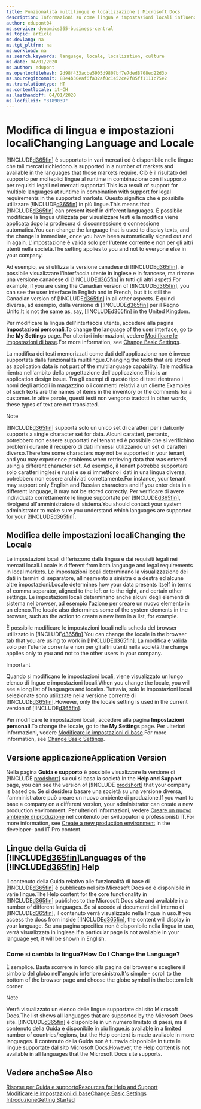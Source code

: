 ```yaml
---
title: Funzionalità multilingue e localizzazione | Microsoft Docs
description: Informazioni su come lingua e impostazioni locali influenzano l'esperienza utente in Business Central.
author: edupont04
ms.service: dynamics365-business-central
ms.topic: article
ms.devlang: na
ms.tgt_pltfrm: na
ms.workload: na
ms.search.keywords: language, locale, localization, culture
ms.date: 04/01/2020
ms.author: edupont
ms.openlocfilehash: 2d98f433acbe5905d9807bf7e7ded8708ed22d3b
ms.sourcegitcommit: 88e4b30eaf6fa32af0c1452ce2f85ff1111c75e2
ms.translationtype: HT
ms.contentlocale: it-CH
ms.lasthandoff: 04/01/2020
ms.locfileid: "3189039"
---
```

# <a name="changing-language-and-locale"></a><span data-ttu-id="f5764-103">Modifica di lingua e impostazioni locali</span><span class="sxs-lookup"><span data-stu-id="f5764-103">Changing Language and Locale</span></span>

[!INCLUDE[d365fin](includes/d365fin_md.md)] <span data-ttu-id="f5764-104">è supportato in vari mercati ed è disponibile nelle lingue che tali mercati richiedono.</span><span class="sxs-lookup"><span data-stu-id="f5764-104">is supported in a number of markets and available in the languages that those markets require.</span></span> <span data-ttu-id="f5764-105">Ciò è il risultato del supporto per molteplici lingue al runtime in combinazione con il supporto per requisiti legali nei mercati supportati.</span><span class="sxs-lookup"><span data-stu-id="f5764-105">This is a result of support for multiple languages at runtime in combination with support for legal requirements in the supported markets.</span></span> <span data-ttu-id="f5764-106">Questo significa che è possibile utilizzare [!INCLUDE[d365fin](includes/d365fin_md.md)] in più lingue.</span><span class="sxs-lookup"><span data-stu-id="f5764-106">This means that [!INCLUDE[d365fin](includes/d365fin_md.md)] can present itself in different languages.</span></span> <span data-ttu-id="f5764-107">È possibile modificare la lingua utilizzata per visualizzare testi e la modifica viene applicata dopo la prodecura di disconnessione e connessione automatica.</span><span class="sxs-lookup"><span data-stu-id="f5764-107">You can change the language that is used to display texts, and the change is immediate, once you have been automatically signed out and in again.</span></span> <span data-ttu-id="f5764-108">L'impostazione è valida solo per l'utente corrente e non per gli altri utenti nella società.</span><span class="sxs-lookup"><span data-stu-id="f5764-108">The setting applies to you and not to everyone else in your company.</span></span>  

<span data-ttu-id="f5764-109">Ad esempio, se si utilizza la versione canadese di [!INCLUDE[d365fin](includes/d365fin_md.md)], è possibile visualizzare l'interfaccia utente in inglese e in francese, ma rimane una versione canadese di [!INCLUDE[d365fin](includes/d365fin_md.md)] in tutti gli altri aspetti.</span><span class="sxs-lookup"><span data-stu-id="f5764-109">For example, if you are using the Canadian version of [!INCLUDE[d365fin](includes/d365fin_md.md)], you can see the user interface in English and in French, but it is still the Canadian version of [!INCLUDE[d365fin](includes/d365fin_md.md)] in all other aspects.</span></span> <span data-ttu-id="f5764-110">È quindi diversa, ad esempio, dalla versione di [!INCLUDE[d365fin](includes/d365fin_md.md)] per il Regno Unito.</span><span class="sxs-lookup"><span data-stu-id="f5764-110">It is not the same as, say, [!INCLUDE[d365fin](includes/d365fin_md.md)] in the United Kingdom.</span></span>  

<span data-ttu-id="f5764-111">Per modificare la lingua dell'interfaccia utente, accedere alla pagina **Impostazioni personali**.</span><span class="sxs-lookup"><span data-stu-id="f5764-111">To change the language of the user interface, go to the **My Settings** page.</span></span> <span data-ttu-id="f5764-112">Per ulteriori informazioni, vedere [Modificare le impostazioni di base](ui-change-basic-settings.md#language).</span><span class="sxs-lookup"><span data-stu-id="f5764-112">For more information, see [Change Basic Settings](ui-change-basic-settings.md#language).</span></span>  

<span data-ttu-id="f5764-113">La modifica dei testi memorizzati come dati dell'applicazione non è invece supportata dalla funzionalità multilingue.</span><span class="sxs-lookup"><span data-stu-id="f5764-113">Changing the texts that are stored as application data is not part of the multilanguage capability.</span></span> <span data-ttu-id="f5764-114">Tale modifica rientra nell'ambito della progettazione dell'applicazione.</span><span class="sxs-lookup"><span data-stu-id="f5764-114">This is an application design issue.</span></span> <span data-ttu-id="f5764-115">Tra gli esempi di questo tipo di testi rientrano i nomi degli articoli in magazzino o i commenti relativi a un cliente.</span><span class="sxs-lookup"><span data-stu-id="f5764-115">Examples of such texts are the names of items in the inventory or the comments for a customer.</span></span> <span data-ttu-id="f5764-116">In altre parole, questi testi non vengono tradotti.</span><span class="sxs-lookup"><span data-stu-id="f5764-116">In other words, these types of text are not translated.</span></span>  

> [!NOTE]  
> [!INCLUDE[d365fin](includes/d365fin_md.md)] <span data-ttu-id="f5764-117">supporta solo un unico set di caratteri per i dati.</span><span class="sxs-lookup"><span data-stu-id="f5764-117">only supports a single character set for data.</span></span> <span data-ttu-id="f5764-118">Alcuni caratteri, pertanto, potrebbero non essere supportati nel tenant ed è possibile che si verifichino problemi durante il recupero di dati immessi utilizzando un set di caratteri diverso.</span><span class="sxs-lookup"><span data-stu-id="f5764-118">Therefore some characters may not be supported in your tenant, and you may experience problems when retrieving data that was entered using a different character set.</span></span> <span data-ttu-id="f5764-119">Ad esempio, il tenant potrebbe supportare solo caratteri inglesi e russi e se si immettono i dati in una lingua diversa, potrebbero non essere archiviati correttamente.</span><span class="sxs-lookup"><span data-stu-id="f5764-119">For instance, your tenant may support only English and Russian characters and if you enter data in a different language, it may not be stored correctly.</span></span> <span data-ttu-id="f5764-120">Per verificare di avere individuato correttamente le lingue supportate per [!INCLUDE[d365fin](includes/d365fin_md.md)], rivolgersi all'amministratore di sistema.</span><span class="sxs-lookup"><span data-stu-id="f5764-120">You should contact your system administrator to make sure you understand which languages are supported for your [!INCLUDE[d365fin](includes/d365fin_md.md)].</span></span>  

## <a name="changing-the-locale"></a><span data-ttu-id="f5764-121">Modifica delle impostazioni locali</span><span class="sxs-lookup"><span data-stu-id="f5764-121">Changing the Locale</span></span>
<span data-ttu-id="f5764-122">Le impostazioni locali differiscono dalla lingua e dai requisiti legali nei mercati locali.</span><span class="sxs-lookup"><span data-stu-id="f5764-122">Locale is different from both language and legal requirements in local markets.</span></span> <span data-ttu-id="f5764-123">Le impostazioni locali determinano la visualizzazione dei dati in termini di separatore, allineamento a sinistra o a destra ed alcune altre impostazioni.</span><span class="sxs-lookup"><span data-stu-id="f5764-123">Locale determines how your data presents itself in terms of comma separator, aligned to the left or to the right, and certain other settings.</span></span> <span data-ttu-id="f5764-124">Le impostazioni locali determinano anche alcuni degli elementi di sistema nel browser, ad esempio l'azione per creare un nuovo elemento in un elenco.</span><span class="sxs-lookup"><span data-stu-id="f5764-124">The locale also determines some of the system elements in the browser, such as the action to create a new item in a list, for example.</span></span>  

<span data-ttu-id="f5764-125">È possibile modificare le impostazioni locali nella scheda del browser utilizzato in [!INCLUDE[d365fin](includes/d365fin_md.md)].</span><span class="sxs-lookup"><span data-stu-id="f5764-125">You can change the locale in the browser tab that you are using to work in [!INCLUDE[d365fin](includes/d365fin_md.md)].</span></span> <span data-ttu-id="f5764-126">La modifica è valida solo per l'utente corrente e non per gli altri utenti nella società.</span><span class="sxs-lookup"><span data-stu-id="f5764-126">the change applies only to you and not to the other users in your company.</span></span>  

> [!IMPORTANT]  
>  <span data-ttu-id="f5764-127">Quando si modificano le impostazioni locali, viene visualizzato un lungo elenco di lingue e impostazioni locali.</span><span class="sxs-lookup"><span data-stu-id="f5764-127">When you change the locale, you will see a long list of languages and locales.</span></span> <span data-ttu-id="f5764-128">Tuttavia, solo le impostazioni locali selezionate sono utilizzate nella versione corrente di [!INCLUDE[d365fin](includes/d365fin_md.md)].</span><span class="sxs-lookup"><span data-stu-id="f5764-128">However, only the locale setting is used in the current version of [!INCLUDE[d365fin](includes/d365fin_md.md)].</span></span>  

<span data-ttu-id="f5764-129">Per modificare le impostazioni locali, accedere alla pagina **Impostazioni personali**.</span><span class="sxs-lookup"><span data-stu-id="f5764-129">To change the locale, go to the **My Settings** page.</span></span> <span data-ttu-id="f5764-130">Per ulteriori informazioni, vedere [Modificare le impostazioni di base](ui-change-basic-settings.md).</span><span class="sxs-lookup"><span data-stu-id="f5764-130">For more information, see [Change Basic Settings](ui-change-basic-settings.md).</span></span>  

## <a name="application-version"></a><span data-ttu-id="f5764-131">Versione applicazione</span><span class="sxs-lookup"><span data-stu-id="f5764-131">Application Version</span></span>

<span data-ttu-id="f5764-132">Nella pagina **Guida e supporto** è possibile visualizzare la versione di [!INCLUDE [prodshort](includes/prodshort.md)] su cui si basa la società.</span><span class="sxs-lookup"><span data-stu-id="f5764-132">In the **Help and Support** page, you can see the version of [!INCLUDE [prodshort](includes/prodshort.md)] that your company is based on.</span></span> <span data-ttu-id="f5764-133">Se si desidera basare una società su una versione diversa, l'amministratore può creare un nuovo ambiente di produzione.</span><span class="sxs-lookup"><span data-stu-id="f5764-133">If you want to base a company on a different version, your administrator can create a new production environment.</span></span> <span data-ttu-id="f5764-134">Per ulteriori informazioni, vedere [Creare un nuovo ambiente di produzione](/dynamics365/business-central/dev-itpro/administration/tenant-admin-center-environments#create-a-new-production-environment) nel contenuto per sviluppatori e professionisti IT.</span><span class="sxs-lookup"><span data-stu-id="f5764-134">For more information, see [Create a new production environment](/dynamics365/business-central/dev-itpro/administration/tenant-admin-center-environments#create-a-new-production-environment) in the developer- and IT Pro content.</span></span>  

## <a name="languages-of-the-d365fin-help"></a><span data-ttu-id="f5764-135">Lingue della Guida di [!INCLUDE[d365fin](includes/d365fin_md.md)]</span><span class="sxs-lookup"><span data-stu-id="f5764-135">Languages of the [!INCLUDE[d365fin](includes/d365fin_md.md)] Help</span></span>
<span data-ttu-id="f5764-136">Il contenuto della Guida relativo alle funzionalità di base di [!INCLUDE[d365fin](includes/d365fin_md.md)] è pubblicato nel sito Microsoft Docs ed è disponibile in varie lingue.</span><span class="sxs-lookup"><span data-stu-id="f5764-136">The Help content for the core functionality in [!INCLUDE[d365fin](includes/d365fin_md.md)] publishes to the Microsoft Docs site and available in a number of different languages.</span></span> <span data-ttu-id="f5764-137">Se si accede ai documenti dall'interno di [!INCLUDE[d365fin](includes/d365fin_md.md)], il contenuto verrà visualizzato nella lingua in uso.</span><span class="sxs-lookup"><span data-stu-id="f5764-137">If you access the docs from inside [!INCLUDE[d365fin](includes/d365fin_md.md)], the content will display in your language.</span></span> <span data-ttu-id="f5764-138">Se una pagina specifica non è disponibile nella lingua in uso, verrà visualizzata in inglese.</span><span class="sxs-lookup"><span data-stu-id="f5764-138">If a particular page is not available in your language yet, it will be shown in English.</span></span>

### <a name="how-do-i-change-the-language"></a><span data-ttu-id="f5764-139">Come si cambia la lingua?</span><span class="sxs-lookup"><span data-stu-id="f5764-139">How Do I Change the Language?</span></span>
<span data-ttu-id="f5764-140">È semplice. Basta scorrere in fondo alla pagina del browser e scegliere il simbolo del globo nell'angolo inferiore sinistro.</span><span class="sxs-lookup"><span data-stu-id="f5764-140">It's simple - scroll to the bottom of the browser page and choose the globe symbol in the bottom left corner.</span></span>

> [!NOTE]  
> <span data-ttu-id="f5764-141">Verrà visualizzato un elenco delle lingue supportate dal sito Microsoft Docs.</span><span class="sxs-lookup"><span data-stu-id="f5764-141">The list shows all languages that are supported by the Microsoft Docs site.</span></span> [!INCLUDE[d365fin](includes/d365fin_md.md)] <span data-ttu-id="f5764-142">è disponibile in un numero limitato di paesi, ma il contenuto della Guida è disponibile in più lingue.</span><span class="sxs-lookup"><span data-stu-id="f5764-142">is available in a limited number of countries/regions, but the Help content is made available in more languages.</span></span> <span data-ttu-id="f5764-143">Il contenuto della Guida non è tuttavia disponibile in tutte le lingue supportate dal sito Microsoft Docs.</span><span class="sxs-lookup"><span data-stu-id="f5764-143">However, the Help content is not available in all languages that the Microsoft Docs site supports.</span></span>

## <a name="see-also"></a><span data-ttu-id="f5764-144">Vedere anche</span><span class="sxs-lookup"><span data-stu-id="f5764-144">See Also</span></span>

[<span data-ttu-id="f5764-145">Risorse per Guida e supporto</span><span class="sxs-lookup"><span data-stu-id="f5764-145">Resources for Help and Support</span></span>](product-help-and-support.md)  
[<span data-ttu-id="f5764-146">Modificare le impostazioni di base</span><span class="sxs-lookup"><span data-stu-id="f5764-146">Change Basic Settings</span></span>](ui-change-basic-settings.md)  
[<span data-ttu-id="f5764-147">Introduzione</span><span class="sxs-lookup"><span data-stu-id="f5764-147">Getting Started</span></span>](product-get-started.md)  
